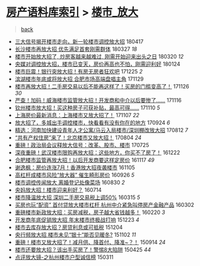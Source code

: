 [房产语料库索引](../../README.md)  > [楼市_放大](楼市_放大.md)
====
> [back](../README.md)

- [三大信号揭开楼市走向，新一轮楼市调控放大招](http://jkwz.applinzi.com/ittc/7093015834849182727.html#%E4%B8%89%E5%A4%A7%E4%BF%A1%E5%8F%B7%E6%8F%AD%E5%BC%80%E6%A5%BC%E5%B8%82%E8%B5%B0%E5%90%91%EF%BC%8C%E6%96%B0%E4%B8%80%E8%BD%AE%E6%A5%BC%E5%B8%82%E8%B0%83%E6%8E%A7%E6%94%BE%E5%A4%A7%E6%8B%9B) 180417  
- [长沙楼市再放大招 优先满足首套刚需群体](http://jkwz.applinzi.com/ittc/7085207110248039435.html#%E9%95%BF%E6%B2%99%E6%A5%BC%E5%B8%82%E5%86%8D%E6%94%BE%E5%A4%A7%E6%8B%9B+%E4%BC%98%E5%85%88%E6%BB%A1%E8%B6%B3%E9%A6%96%E5%A5%97%E5%88%9A%E9%9C%80%E7%BE%A4%E4%BD%93) 180327 *18* 
- [楼市开始放大招了, 炒房客越来越难过, 刚需开始迎来出头之日](http://jkwz.applinzi.com/ittc/7082522883756917767.html#%E6%A5%BC%E5%B8%82%E5%BC%80%E5%A7%8B%E6%94%BE%E5%A4%A7%E6%8B%9B%E4%BA%86%2C+%E7%82%92%E6%88%BF%E5%AE%A2%E8%B6%8A%E6%9D%A5%E8%B6%8A%E9%9A%BE%E8%BF%87%2C+%E5%88%9A%E9%9C%80%E5%BC%80%E5%A7%8B%E8%BF%8E%E6%9D%A5%E5%87%BA%E5%A4%B4%E4%B9%8B%E6%97%A5) 180320 *12* 
- [央媒对调控放大招，楼市已变天，房价再高也不怕，刚需迎利好](http://jkwz.applinzi.com/ittc/7062245008445277200.html#%E5%A4%AE%E5%AA%92%E5%AF%B9%E8%B0%83%E6%8E%A7%E6%94%BE%E5%A4%A7%E6%8B%9B%EF%BC%8C%E6%A5%BC%E5%B8%82%E5%B7%B2%E5%8F%98%E5%A4%A9%EF%BC%8C%E6%88%BF%E4%BB%B7%E5%86%8D%E9%AB%98%E4%B9%9F%E4%B8%8D%E6%80%95%EF%BC%8C%E5%88%9A%E9%9C%80%E8%BF%8E%E5%88%A9%E5%A5%BD) 180124  
- [楼市巨震！银行突放大招！有房无房者狂欢吧](http://jkwz.applinzi.com/ittc/7050942614012953616.html#%E6%A5%BC%E5%B8%82%E5%B7%A8%E9%9C%87%EF%BC%81%E9%93%B6%E8%A1%8C%E7%AA%81%E6%94%BE%E5%A4%A7%E6%8B%9B%EF%BC%81%E6%9C%89%E6%88%BF%E6%97%A0%E6%88%BF%E8%80%85%E7%8B%82%E6%AC%A2%E5%90%A7) 171225 *2* 
- [滨湖楼市年底或将放大招 合肥市场高端盘唱主角](http://jkwz.applinzi.com/ittc/7041148723420202000.html#%E6%BB%A8%E6%B9%96%E6%A5%BC%E5%B8%82%E5%B9%B4%E5%BA%95%E6%88%96%E5%B0%86%E6%94%BE%E5%A4%A7%E6%8B%9B+%E5%90%88%E8%82%A5%E5%B8%82%E5%9C%BA%E9%AB%98%E7%AB%AF%E7%9B%98%E5%94%B1%E4%B8%BB%E8%A7%92) 171129  
- [楼市再放大招！二手房交易以后不能再这样了！买房的门槛变高了！](http://jkwz.applinzi.com/ittc/7040181265775461393.html#%E6%A5%BC%E5%B8%82%E5%86%8D%E6%94%BE%E5%A4%A7%E6%8B%9B%EF%BC%81%E4%BA%8C%E6%89%8B%E6%88%BF%E4%BA%A4%E6%98%93%E4%BB%A5%E5%90%8E%E4%B8%8D%E8%83%BD%E5%86%8D%E8%BF%99%E6%A0%B7%E4%BA%86%EF%BC%81%E4%B9%B0%E6%88%BF%E7%9A%84%E9%97%A8%E6%A7%9B%E5%8F%98%E9%AB%98%E4%BA%86%EF%BC%81) 171126 *30* 
- [严查！加码！威海楼市监管放大招！开发商和中介以后要惨了……](http://jkwz.applinzi.com/ittc/7036533307293041680.html#%E4%B8%A5%E6%9F%A5%EF%BC%81%E5%8A%A0%E7%A0%81%EF%BC%81%E5%A8%81%E6%B5%B7%E6%A5%BC%E5%B8%82%E7%9B%91%E7%AE%A1%E6%94%BE%E5%A4%A7%E6%8B%9B%EF%BC%81%E5%BC%80%E5%8F%91%E5%95%86%E5%92%8C%E4%B8%AD%E4%BB%8B%E4%BB%A5%E5%90%8E%E8%A6%81%E6%83%A8%E4%BA%86%E2%80%A6%E2%80%A6) 171116  
- [钦州楼市放大招！买这种房子可获补贴，最高可得……](http://jkwz.applinzi.com/ittc/7034420289126007825.html#%E9%92%A6%E5%B7%9E%E6%A5%BC%E5%B8%82%E6%94%BE%E5%A4%A7%E6%8B%9B%EF%BC%81%E4%B9%B0%E8%BF%99%E7%A7%8D%E6%88%BF%E5%AD%90%E5%8F%AF%E8%8E%B7%E8%A1%A5%E8%B4%B4%EF%BC%8C%E6%9C%80%E9%AB%98%E5%8F%AF%E5%BE%97%E2%80%A6%E2%80%A6) 171110 *5* 
- [上海房价最新消息：上海楼市又放大招了！](http://jkwz.applinzi.com/ittc/7033146788326933520.html#%E4%B8%8A%E6%B5%B7%E6%88%BF%E4%BB%B7%E6%9C%80%E6%96%B0%E6%B6%88%E6%81%AF%EF%BC%9A%E4%B8%8A%E6%B5%B7%E6%A5%BC%E5%B8%82%E5%8F%88%E6%94%BE%E5%A4%A7%E6%8B%9B%E4%BA%86%EF%BC%81) 171107 *22* 
- [放大招了，多城出手调控楼市，快看看有没有你在的地方](http://jkwz.applinzi.com/ittc/7016800700779201552.html#%E6%94%BE%E5%A4%A7%E6%8B%9B%E4%BA%86%EF%BC%8C%E5%A4%9A%E5%9F%8E%E5%87%BA%E6%89%8B%E8%B0%83%E6%8E%A7%E6%A5%BC%E5%B8%82%EF%BC%8C%E5%BF%AB%E7%9C%8B%E7%9C%8B%E6%9C%89%E6%B2%A1%E6%9C%89%E4%BD%A0%E5%9C%A8%E7%9A%84%E5%9C%B0%E6%96%B9) 170924 *6* 
- [精选：河南加快建设青年人才公寓/马云入局楼市/深圳棚改放大招](http://jkwz.applinzi.com/ittc/7000893560587813905.html#%E7%B2%BE%E9%80%89%EF%BC%9A%E6%B2%B3%E5%8D%97%E5%8A%A0%E5%BF%AB%E5%BB%BA%E8%AE%BE%E9%9D%92%E5%B9%B4%E4%BA%BA%E6%89%8D%E5%85%AC%E5%AF%93%2F%E9%A9%AC%E4%BA%91%E5%85%A5%E5%B1%80%E6%A5%BC%E5%B8%82%2F%E6%B7%B1%E5%9C%B3%E6%A3%9A%E6%94%B9%E6%94%BE%E5%A4%A7%E6%8B%9B) 170812 *7* 
- [“共有产权住房”来了！北京楼市又放大招！](http://jkwz.applinzi.com/ittc/6997969594965558288.html#%E2%80%9C%E5%85%B1%E6%9C%89%E4%BA%A7%E6%9D%83%E4%BD%8F%E6%88%BF%E2%80%9D%E6%9D%A5%E4%BA%86%EF%BC%81%E5%8C%97%E4%BA%AC%E6%A5%BC%E5%B8%82%E5%8F%88%E6%94%BE%E5%A4%A7%E6%8B%9B%EF%BC%81) 170804 *24* 
- [重磅！政治局会议释放大信号：改革、股市、楼市](http://jkwz.applinzi.com/ittc/6994171356751856657.html#%E9%87%8D%E7%A3%85%EF%BC%81%E6%94%BF%E6%B2%BB%E5%B1%80%E4%BC%9A%E8%AE%AE%E9%87%8A%E6%94%BE%E5%A4%A7%E4%BF%A1%E5%8F%B7%EF%BC%9A%E6%94%B9%E9%9D%A9%E3%80%81%E8%82%A1%E5%B8%82%E3%80%81%E6%A5%BC%E5%B8%82) 170725  
- [深夜重磅！武汉楼市限购再放大招：这些地方，你买不了房了！](http://jkwz.applinzi.com/ittc/6914363445016527877.html#%E6%B7%B1%E5%A4%9C%E9%87%8D%E7%A3%85%EF%BC%81%E6%AD%A6%E6%B1%89%E6%A5%BC%E5%B8%82%E9%99%90%E8%B4%AD%E5%86%8D%E6%94%BE%E5%A4%A7%E6%8B%9B%EF%BC%9A%E8%BF%99%E4%BA%9B%E5%9C%B0%E6%96%B9%EF%BC%8C%E4%BD%A0%E4%B9%B0%E4%B8%8D%E4%BA%86%E6%88%BF%E4%BA%86%EF%BC%81) 161222  
- [合肥楼市监管再放大招！以后开发商要这样定房价](http://jkwz.applinzi.com/ittc/6901456602489422852.html#%E5%90%88%E8%82%A5%E6%A5%BC%E5%B8%82%E7%9B%91%E7%AE%A1%E5%86%8D%E6%94%BE%E5%A4%A7%E6%8B%9B%EF%BC%81%E4%BB%A5%E5%90%8E%E5%BC%80%E5%8F%91%E5%95%86%E8%A6%81%E8%BF%99%E6%A0%B7%E5%AE%9A%E6%88%BF%E4%BB%B7) 161117 *49* 
- [谢逸枫：房价连涨7月！香港放大招夜袭楼市](http://jkwz.applinzi.com/ittc/6896890653828449284.html#%E8%B0%A2%E9%80%B8%E6%9E%AB%EF%BC%9A%E6%88%BF%E4%BB%B7%E8%BF%9E%E6%B6%A87%E6%9C%88%EF%BC%81%E9%A6%99%E6%B8%AF%E6%94%BE%E5%A4%A7%E6%8B%9B%E5%A4%9C%E8%A2%AD%E6%A5%BC%E5%B8%82) 161105  
- [高杠杆成楼市风险“放大器” 催生畸形房价](http://jkwz.applinzi.com/ittc/6882069698170061828.html#%E9%AB%98%E6%9D%A0%E6%9D%86%E6%88%90%E6%A5%BC%E5%B8%82%E9%A3%8E%E9%99%A9%E2%80%9C%E6%94%BE%E5%A4%A7%E5%99%A8%E2%80%9D+%E5%82%AC%E7%94%9F%E7%95%B8%E5%BD%A2%E6%88%BF%E4%BB%B7) 160926 *5* 
- [楼市调控传闻放大 离婚登记处像菜场](http://jkwz.applinzi.com/ittc/6872183781313741828.html#%E6%A5%BC%E5%B8%82%E8%B0%83%E6%8E%A7%E4%BC%A0%E9%97%BB%E6%94%BE%E5%A4%A7+%E7%A6%BB%E5%A9%9A%E7%99%BB%E8%AE%B0%E5%A4%84%E5%83%8F%E8%8F%9C%E5%9C%BA) 160830 *2* 
- [央妈放大招！楼市迎来利好？](http://jkwz.applinzi.com/ittc/6854843383985734660.html#%E5%A4%AE%E5%A6%88%E6%94%BE%E5%A4%A7%E6%8B%9B%EF%BC%81%E6%A5%BC%E5%B8%82%E8%BF%8E%E6%9D%A5%E5%88%A9%E5%A5%BD%EF%BC%9F) 160714  
- [楼市降温放大招 深圳二手房交易税上调50%](http://jkwz.applinzi.com/ittc/6809733043065455621.html#%E6%A5%BC%E5%B8%82%E9%99%8D%E6%B8%A9%E6%94%BE%E5%A4%A7%E6%8B%9B+%E6%B7%B1%E5%9C%B3%E4%BA%8C%E6%89%8B%E6%88%BF%E4%BA%A4%E6%98%93%E7%A8%8E%E4%B8%8A%E8%B0%8350%25) 160315 *5* 
- [买房也玩“配资” 首付贷放大楼市杠杆 杭州中介紧急叫停房产金融产品](http://jkwz.applinzi.com/ittc/6804875652746445829.html#%E4%B9%B0%E6%88%BF%E4%B9%9F%E7%8E%A9%E2%80%9C%E9%85%8D%E8%B5%84%E2%80%9D+%E9%A6%96%E4%BB%98%E8%B4%B7%E6%94%BE%E5%A4%A7%E6%A5%BC%E5%B8%82%E6%9D%A0%E6%9D%86+%E6%9D%AD%E5%B7%9E%E4%B8%AD%E4%BB%8B%E7%B4%A7%E6%80%A5%E5%8F%AB%E5%81%9C%E6%88%BF%E4%BA%A7%E9%87%91%E8%9E%8D%E4%BA%A7%E5%93%81) 160302  
- [重磅楼市新政放大招：买房减税，房子越大省钱越多！](http://jkwz.applinzi.com/ittc/6800821405268575236.html#%E9%87%8D%E7%A3%85%E6%A5%BC%E5%B8%82%E6%96%B0%E6%94%BF%E6%94%BE%E5%A4%A7%E6%8B%9B%EF%BC%9A%E4%B9%B0%E6%88%BF%E5%87%8F%E7%A8%8E%EF%BC%8C%E6%88%BF%E5%AD%90%E8%B6%8A%E5%A4%A7%E7%9C%81%E9%92%B1%E8%B6%8A%E5%A4%9A%EF%BC%81) 160220 *3* 
- [开发商年底促销放大招 年末楼市终极战打响](http://jkwz.applinzi.com/ittc/6779038926778139652.html#%E5%BC%80%E5%8F%91%E5%95%86%E5%B9%B4%E5%BA%95%E4%BF%83%E9%94%80%E6%94%BE%E5%A4%A7%E6%8B%9B+%E5%B9%B4%E6%9C%AB%E6%A5%BC%E5%B8%82%E7%BB%88%E6%9E%81%E6%88%98%E6%89%93%E5%93%8D) 151223 *4* 
- [楼市去库存放大招？房贷利息或可抵税](http://jkwz.applinzi.com/ittc/6771859894538077188.html#%E6%A5%BC%E5%B8%82%E5%8E%BB%E5%BA%93%E5%AD%98%E6%94%BE%E5%A4%A7%E6%8B%9B%EF%BC%9F%E6%88%BF%E8%B4%B7%E5%88%A9%E6%81%AF%E6%88%96%E5%8F%AF%E6%8A%B5%E7%A8%8E) 151204  
- [央行频放大招 楼市未见“银十”能否见暖冬?](http://jkwz.applinzi.com/ittc/6760011450407273476.html#%E5%A4%AE%E8%A1%8C%E9%A2%91%E6%94%BE%E5%A4%A7%E6%8B%9B+%E6%A5%BC%E5%B8%82%E6%9C%AA%E8%A7%81%E2%80%9C%E9%93%B6%E5%8D%81%E2%80%9D%E8%83%BD%E5%90%A6%E8%A7%81%E6%9A%96%E5%86%AC%3F) 151102 *11* 
- [重磅！楼市又放大招了！减月供、降首付、降准~？！](http://jkwz.applinzi.com/ittc/6741862576468722692.html#%E9%87%8D%E7%A3%85%EF%BC%81%E6%A5%BC%E5%B8%82%E5%8F%88%E6%94%BE%E5%A4%A7%E6%8B%9B%E4%BA%86%EF%BC%81%E5%87%8F%E6%9C%88%E4%BE%9B%E3%80%81%E9%99%8D%E9%A6%96%E4%BB%98%E3%80%81%E9%99%8D%E5%87%86%7E%EF%BC%9F%EF%BC%81) 150914 *24* 
- [楼市还要放大招？该出手买房了！警惕8大陷阱](http://jkwz.applinzi.com/ittc/547650611406650089.html#%E6%A5%BC%E5%B8%82%E8%BF%98%E8%A6%81%E6%94%BE%E5%A4%A7%E6%8B%9B%EF%BC%9F%E8%AF%A5%E5%87%BA%E6%89%8B%E4%B9%B0%E6%88%BF%E4%BA%86%EF%BC%81%E8%AD%A6%E6%83%958%E5%A4%A7%E9%99%B7%E9%98%B1) 150425 *44* 
- [点评放大镜-之杭州楼市户型诚信榜](http://jkwz.applinzi.com/ittc/547650611396466738.html#%E7%82%B9%E8%AF%84%E6%94%BE%E5%A4%A7%E9%95%9C-%E4%B9%8B%E6%9D%AD%E5%B7%9E%E6%A5%BC%E5%B8%82%E6%88%B7%E5%9E%8B%E8%AF%9A%E4%BF%A1%E6%A6%9C) 150311  
